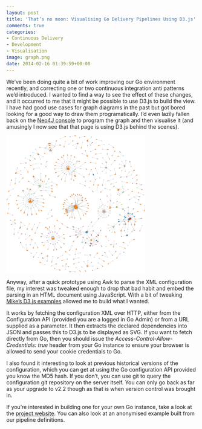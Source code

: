 ```yaml
---
layout: post
title: 'That’s no moon: Visualising Go Delivery Pipelines Using D3.js'
comments: true
categories:
- Continuous Delivery
- Development
- Visualisation
image: graph.png
date: 2014-02-16 01:39:59+00:00
---
```


We’ve been doing quite a bit of work improving our Go environment recently, and correcting one or two continuous integration anti patterns we’d introduced. I wanted to find a way to see the effect of these changes, and it occurred to me that it might be possible to use D3.js to build the view. I have had good use cases for graph diagrams in the past but got bored looking for a good way to draw them programatically. I’d even lazily fallen back on the [Neo4J console](http://console.neo4j.org/) to program the graph and then visualise it (and amusingly I now see that that page is using D3.js behind the scenes).

<a target="_blank" href="http://mrmanc.github.io/go-dependency-force-layout/pipeline-dependencies.html?u=http://mrmanc.github.io/go-dependency-force-layout/examples/27012014.json"><img alt="Graph diagram of our Go delivery pipelines" src="/images/autotrader-pipelines.png" width="367" height="363" class="inline-image-right"/></a>

Anyway, after a quick prototype using Awk to parse the XML configuration file, my interest was tweaked enough to drop that bad habit and embed the parsing in an HTML document using JavaScript. With a bit of tweaking [Mike’s D3.js examples](http://bl.ocks.org/mbostock) allowed me to build what I wanted.

It works by fetching the configuration XML over HTTP, either from the Configuration API (provided you are a logged in Go Admin) or from a URL supplied as a parameter. It then extracts the declared dependencies into JSON and passes this to D3.js to be displayed as SVG. If you want to fetch directly from Go, then you should issue the _Access-Control-Allow-Credentials: true_ header from your Go instance to ensure your browser is allowed to send your cookie credentials to Go.

I also found it interesting to look at previous historical versions of the configuration, which you can get at using the Go configuration API provided you know the MD5 hash. If you don’t, you can use git to query the configuration git repository on the server itself. You can only go back as far as your upgrade to v2.2 though as that is when version control was brought in.

If you’re interested in building one for your own Go instance, take a look at the [project website](http://mrmanc.github.io/go-dependency-force-layout/). You can also look at an anonymised example built from our pipeline definitions.
